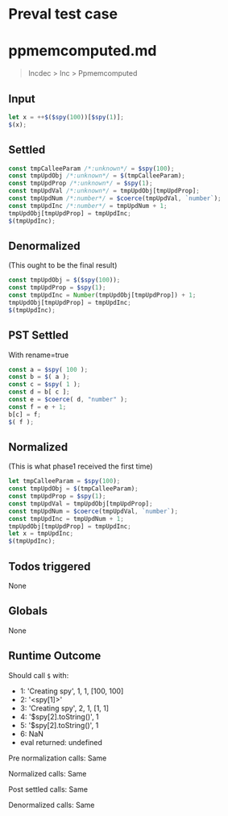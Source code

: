 # Preval test case

# ppmemcomputed.md

> Incdec > Inc > Ppmemcomputed
>
>

## Input

`````js filename=intro
let x = ++$($spy(100))[$spy(1)];
$(x);
`````


## Settled


`````js filename=intro
const tmpCalleeParam /*:unknown*/ = $spy(100);
const tmpUpdObj /*:unknown*/ = $(tmpCalleeParam);
const tmpUpdProp /*:unknown*/ = $spy(1);
const tmpUpdVal /*:unknown*/ = tmpUpdObj[tmpUpdProp];
const tmpUpdNum /*:number*/ = $coerce(tmpUpdVal, `number`);
const tmpUpdInc /*:number*/ = tmpUpdNum + 1;
tmpUpdObj[tmpUpdProp] = tmpUpdInc;
$(tmpUpdInc);
`````


## Denormalized
(This ought to be the final result)

`````js filename=intro
const tmpUpdObj = $($spy(100));
const tmpUpdProp = $spy(1);
const tmpUpdInc = Number(tmpUpdObj[tmpUpdProp]) + 1;
tmpUpdObj[tmpUpdProp] = tmpUpdInc;
$(tmpUpdInc);
`````


## PST Settled
With rename=true

`````js filename=intro
const a = $spy( 100 );
const b = $( a );
const c = $spy( 1 );
const d = b[ c ];
const e = $coerce( d, "number" );
const f = e + 1;
b[c] = f;
$( f );
`````


## Normalized
(This is what phase1 received the first time)

`````js filename=intro
let tmpCalleeParam = $spy(100);
const tmpUpdObj = $(tmpCalleeParam);
const tmpUpdProp = $spy(1);
const tmpUpdVal = tmpUpdObj[tmpUpdProp];
const tmpUpdNum = $coerce(tmpUpdVal, `number`);
const tmpUpdInc = tmpUpdNum + 1;
tmpUpdObj[tmpUpdProp] = tmpUpdInc;
let x = tmpUpdInc;
$(tmpUpdInc);
`````


## Todos triggered


None


## Globals


None


## Runtime Outcome


Should call `$` with:
 - 1: 'Creating spy', 1, 1, [100, 100]
 - 2: '<spy[1]>'
 - 3: 'Creating spy', 2, 1, [1, 1]
 - 4: '$spy[2].toString()', 1
 - 5: '$spy[2].toString()', 1
 - 6: NaN
 - eval returned: undefined

Pre normalization calls: Same

Normalized calls: Same

Post settled calls: Same

Denormalized calls: Same
